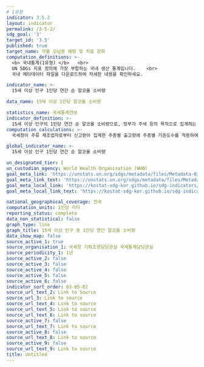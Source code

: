 ```yaml
---
# 1유형 
indicator: 3.5.2
layout: indicator
permalink: /3-5-2/
sdg_goal: '3'
target_id: '3.5'
published: true
target_name: 약물 오남용 예방 및 치료 강화
computation_definitions: >-
  <b> 국내통계(1유형) </b>   <br>
  UN SDGs 지표 정의에 가장 부합하는 국내 생산 통계입니다.    <br>
  국내 메타데이터 파일을 다운로드하여 자세한 내용을 확인하세요.

indicator_name: >-
  15세 이상 인구 1인당 연간 순 알코올 소비량

data_name: 15세 이상 1인당 알코올 소비량

statistics_name: 국세통계연보
indicator_definition: >-
  15세 이상 인구의 1인당 연간 순 알코올 소비량으로, 정부가 주세 등의 목적으로 집계하는 공식 소비량과 정부 통제 밖의 비공식 소비량을 모두 포함하며 관광객 소비량(국내거주자 해외소비량 – 국외거주자 국내소비량)도 반영함
computation_calculations: >-
  국세청이 주류 제조업자로부터 신고받아 집계한 주종별 출고량에 주종별 기준도수를 적용하여 총 알코올 소비량을 계산함

global_indicator_name: >-
  15세 이상 인구 1인당 연간 순 알코올 소비량

un_designated_tier: I
un_custodian_agency: World Health Organisation (WHO)
goal_meta_link: 'https://unstats.un.org/sdgs/metadata/files/Metadata-03-05-02.pdf'
goal_meta_link_text: 'https://unstats.un.org/sdgs/metadata/files/Metadata-03-05-02.pdf'
goal_meta_local_link: 'https://kostat-sdg-kor.github.io/sdg-indicators/public/data/Metadata-03-05-02_KOR.pdf'
goal_meta_local_link_text: 'https://kostat-sdg-kor.github.io/sdg-indicators/public/data/Metadata-03-05-02_KOR.pdf'

national_geographical_coverage: 전국
computation_units: 1인당 리터
reporting_status: complete
data_non_statistical: false
graph_type: line
graph_title: 15세 이상 인구 중 1인당 연간 알코올 소비량
data_show_map: false
source_active_1: true
source_organisation_1: 국세청 기획조정담당관실 국세통계담당관실
source_periodicity_1: 1년
source_active_2: false
source_active_3: false
source_active_4: false
source_active_5: false
source_active_6: false
indicator_sort_order: 03-05-02
source_url_text_2: Link to Source
source_url_3: Link to source
source_url_text_4: Link to source
source_url_text_5: Link to source
source_url_text_6: Link to source
source_active_7: false
source_url_text_7: Link to source
source_active_8: false
source_url_text_8: Link to source
source_active_9: false
source_url_text_9: Link to source
title: Untitled
---
```

